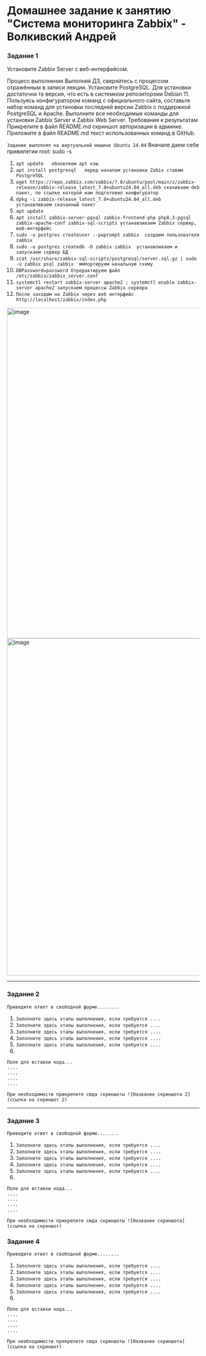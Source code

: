 # Домашнее задание к занятию "Система мониторинга Zabbix" - Волкивский Андрей

### Задание 1
Установите Zabbix Server с веб-интерфейсом.

Процесс выполнения
Выполняя ДЗ, сверяйтесь с процессом отражённым в записи лекции.
Установите PostgreSQL. Для установки достаточна та версия, что есть в системном репозитороии Debian 11.
Пользуясь конфигуратором команд с официального сайта, составьте набор команд для установки последней версии Zabbix с поддержкой PostgreSQL и Apache.
Выполните все необходимые команды для установки Zabbix Server и Zabbix Web Server.
Требования к результатам
Прикрепите в файл README.md скриншот авторизации в админке.
Приложите в файл README.md текст использованных команд в GitHub.

`Задание выполнял на виртуальной машине Ubuntu 24.04`
Вначале даем себе привилегии root:  sudo -s

1. `apt update   обновляем apt кэш`
2. `apt install postgresql   перед началом установки Zabix ставим PostgreSQL`
3. `wget https://repo.zabbix.com/zabbix/7.0/ubuntu/pool/main/z/zabbix-release/zabbix-release_latest_7.0+ubuntu24.04_all.deb скачиваем deb пакет, по ссылке которой нам подготовил конфигуратор`
4. `dpkg -i zabbix-release_latest_7.0+ubuntu24.04_all.deb  устанавливаем скачанный пакет`
5. `apt update`
6. `apt install zabbix-server-pgsql zabbix-frontend-php php8.3-pgsql zabbix-apache-conf zabbix-sql-scripts устанавливаем Zabbix сервер, веб-интерфейс`
7. `sudo -u postgres createuser --pwprompt zabbix  создаем пользователя zabbix`
8. `sudo -u postgres createdb -O zabbix zabbix  устанавливаем и запускаем сервер БД`
9. `zcat /usr/share/zabbix-sql-scripts/postgresql/server.sql.gz | sudo -u zabbix psql zabbix  импортируем начальную схему`
10. `DBPassword=password Отредактируем файл /etc/zabbix/zabbix_server.conf`
11. `systemctl restart zabbix-server apache2 ; systemctl enable zabbix-server apache2 запускаем процессы Zabbix сервера`
12. `После заходим на Zabbix через веб интерфейс http://localhost/zabbix/index.php`

<img width="1282" height="863" alt="image" src="https://github.com/user-attachments/assets/1b93d0ca-dafa-4f61-9aa6-5fefd7479bb9" />

<img width="1400" height="881" alt="image" src="https://github.com/user-attachments/assets/bfa32756-be98-426f-8a7e-71b82a17a370" />

---

### Задание 2

`Приведите ответ в свободной форме........`

1. `Заполните здесь этапы выполнения, если требуется ....`
2. `Заполните здесь этапы выполнения, если требуется ....`
3. `Заполните здесь этапы выполнения, если требуется ....`
4. `Заполните здесь этапы выполнения, если требуется ....`
5. `Заполните здесь этапы выполнения, если требуется ....`
6. 

```
Поле для вставки кода...
....
....
....
....
```

`При необходимости прикрепитe сюда скриншоты
![Название скриншота 2](ссылка на скриншот 2)`


---

### Задание 3

`Приведите ответ в свободной форме........`

1. `Заполните здесь этапы выполнения, если требуется ....`
2. `Заполните здесь этапы выполнения, если требуется ....`
3. `Заполните здесь этапы выполнения, если требуется ....`
4. `Заполните здесь этапы выполнения, если требуется ....`
5. `Заполните здесь этапы выполнения, если требуется ....`
6. 

```
Поле для вставки кода...
....
....
....
....
```

`При необходимости прикрепитe сюда скриншоты
![Название скриншота](ссылка на скриншот)`

### Задание 4

`Приведите ответ в свободной форме........`

1. `Заполните здесь этапы выполнения, если требуется ....`
2. `Заполните здесь этапы выполнения, если требуется ....`
3. `Заполните здесь этапы выполнения, если требуется ....`
4. `Заполните здесь этапы выполнения, если требуется ....`
5. `Заполните здесь этапы выполнения, если требуется ....`
6. 

```
Поле для вставки кода...
....
....
....
....
```

`При необходимости прикрепитe сюда скриншоты
![Название скриншота](ссылка на скриншот)`
